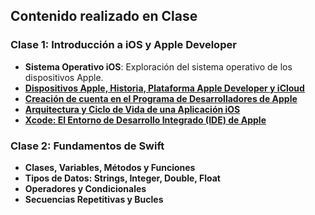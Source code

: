 ## Contenido realizado en Clase

### Clase 1: Introducción a iOS y Apple Developer

- **Sistema Operativo iOS**: Exploración del sistema operativo de los dispositivos Apple.
- **[Dispositivos Apple, Historia, Plataforma Apple Developer y iCloud](https://developer.apple.com/documentation/)**  
- **[Creación de cuenta en el Programa de Desarrolladores de Apple](https://lamanzanamordida.net/noticias/one-more-thing/como-registrarse-programa-desarrolladores-apple/)**   
- **[Arquitectura y Ciclo de Vida de una Aplicación iOS](https://platzi.com/blog/el-ciclo-de-vida-de-una-aplicacion-en-ios/)**
- **[Xcode: El Entorno de Desarrollo Integrado (IDE) de Apple](https://www.arimetrics.com/glosario-digital/xcode#:~:text=Definici%C3%B3n%3A%20Xcode%20es%20un%20entorno%20de%20desarrollo%20integrado,desarrollar%2C%20analizar%2C%20crear%2C%20probar%20y%20desplegar%20sus%20aplicaciones.)**  

### Clase 2: Fundamentos de Swift

- **Clases, Variables, Métodos y Funciones**  
- **Tipos de Datos: Strings, Integer, Double, Float**  
- **Operadores y Condicionales**  
- **Secuencias Repetitivas y Bucles**

